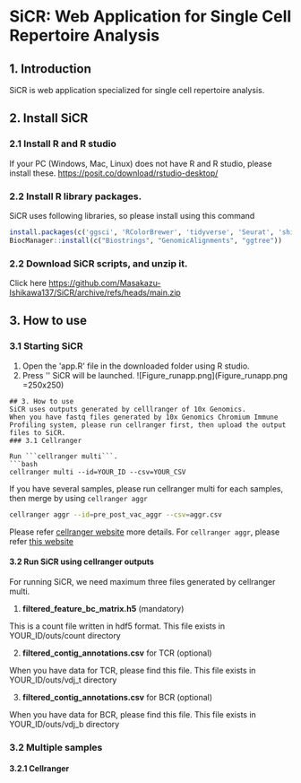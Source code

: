 # SiCR: Web Application for Single Cell Repertoire Analysis
## 1. Introduction
SiCR is web application specialized for single cell repertoire analysis. 
## 2. Install SiCR
### 2.1 Install R and R studio
If your PC (Windows, Mac, Linux) does not have R and R studio, please install these.
https://posit.co/download/rstudio-desktop/
### 2.2 Install R library packages.
SiCR uses following libraries, so please install using this command
```R
install.packages(c('ggsci', 'RColorBrewer', 'tidyverse', 'Seurat', 'shiny', 'HGNChelper', 'alakazam', 'dowser', 'hdf5r',  'BiocManager', 'openxlsx', 'hrbrhemes'))
BiocManager::install(c("Biostrings", "GenomicAlignments", "ggtree"))
```
### 2.2 Download SiCR scripts, and unzip it.
Click here https://github.com/Masakazu-Ishikawa137/SiCR/archive/refs/heads/main.zip

## 3. How to use
### 3.1 Starting SiCR
1. Open the 'app.R' file in the downloaded folder using R studio.
2. Press '' SiCR will be launched.
![Figure_runapp.png](Figure_runapp.png =250x250)
```
## 3. How to use
SiCR uses outputs generated by celllranger of 10x Genomics. 
When you have fastq files generated by 10x Genomics Chromium Immune Profiling system, please run cellranger first, then upload the output files to SiCR.
### 3.1 Cellranger

Run ```cellranger multi```. 
```bash
cellranger multi --id=YOUR_ID --csv=YOUR_CSV 
```
If you have several samples, please run cellranger multi for each samples, then merge by using ```cellranger aggr```
```bash
cellranger aggr --id=pre_post_vac_aggr --csv=aggr.csv
```

Please refer [cellranger website](https://support.10xgenomics.com/single-cell-gene-expression/software/pipelines/latest/what-is-cell-ranger) more details. For ```cellranger aggr```, please refer [this website](https://support.10xgenomics.com/single-cell-vdj/software/pipelines/latest/using/aggr)

#### 3.2 Run SiCR using cellranger outputs
For running SiCR, we need maximum three files generated by cellranger multi.
1. **filtered_feature_bc_matrix.h5** (mandatory)
<p>This is a count file written in hdf5 format. This file exists in YOUR_ID/outs/count directory

2. **filtered_contig_annotations.csv** for TCR (optional)
<p>When you have data for TCR, please find this file. This file exists in YOUR_ID/outs/vdj_t directory

3. **filtered_contig_annotations.csv** for BCR (optional)
<p>When you have data for BCR, please find this file. This file exists in YOUR_ID/outs/vdj_b directory




### 3.2 Multiple samples
#### 3.2.1 Cellranger
